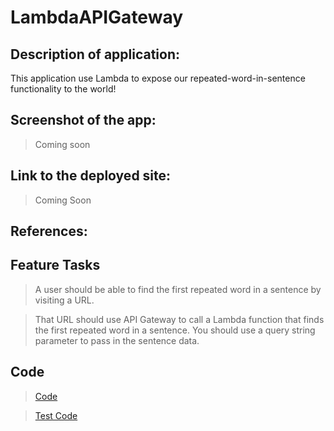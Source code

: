 # LambdaAPIGateway

## Description of application:
This application use Lambda to expose our repeated-word-in-sentence functionality to the world!

## Screenshot of the app:

> Coming soon

## Link to the deployed site: 
> Coming Soon


## References:
 

## Feature Tasks

> A user should be able to find the first repeated word in a sentence by visiting a URL.

> That URL should use API Gateway to call a Lambda function that finds the first repeated word in a sentence.
You should use a query string parameter to pass in the sentence data.

## Code 
> [Code]()

> [Test Code]()
